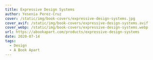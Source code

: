 ```yaml
---
title: Expressive Design Systems
author: Yesenia Perez-Cruz 
cover: /static/img/book-covers/expressive-design-systems.jpg
cover_avif: /static/img/book-covers/expressive-design-systems.avif
cover_webp: /static/img/book-covers/expressive-design-systems.webp
url: https://abookapart.com/products/expressive-design-systems
date: 2020-07-14
tags:
  - Design
  - A Book Apart
---
```

